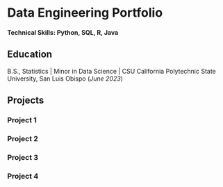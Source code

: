 # Data Engineering Portfolio

#### Technical Skills: Python, SQL, R, Java

## Education
B.S., Statistics | Minor in Data Science | CSU California Polytechnic State University, San Luis Obispo (_June 2023_)

## Projects

### Project 1
### Project 2
### Project 3
### Project 4

